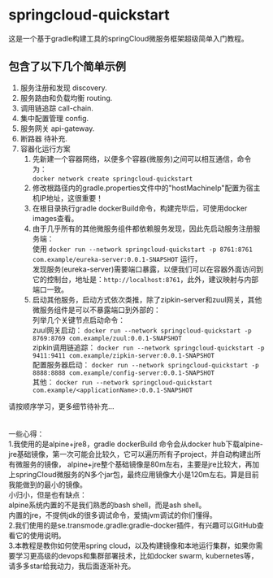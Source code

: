# springcloud-quickstart
这是一个基于gradle构建工具的springCloud微服务框架超级简单入门教程。

## 包含了以下几个简单示例
1. 服务注册和发现 discovery.
2. 服务路由和负载均衡 routing.
3. 调用链追踪 call-chain.
4. 集中配置管理 config.
5. 服务网关 api-gateway.
6. 断路器 待补充.
7. 容器化运行方案
      1) 先新建一个容器网络，以便多个容器(微服务)之间可以相互通信，命令为：           
        ```docker network create springcloud-quickstart```        
      2) 修改根路径内的gradle.properties文件中的"hostMachineIp"配置为宿主机IP地址，这很重要！          
      3) 在根目录执行gradle dockerBuild命令，构建完毕后，可使用docker images查看。           
      4) 由于几乎所有的其他微服务组件都依赖服务发现，因此先启动服务注册服务端：          
        使用 ```docker run --network springcloud-quickstart -p 8761:8761 com.example/eureka-server:0.0.1-SNAPSHOT``` 运行，<br/>
        发现服务(eureka-server)需要端口暴露，以便我们可以在容器外面访问到它的控制台，地址是：`http://localhost:8761`，此外，建议映射与内部端口一致。<br/>
      5) 启动其他服务，启动方式依次类推，除了zipkin-server和zuul网关，其他微服务组件是可以不暴露端口到外部的：<br/>
        列举几个关键节点启动命令：<br/>
        zuul网关启动：   ```docker run --network springcloud-quickstart -p 8769:8769 com.example/zuul:0.0.1-SNAPSHOT``` <br/>
        zipkin调用链追踪：    ```docker run --network springcloud-quickstart -p 9411:9411 com.example/zipkin-server:0.0.1-SNAPSHOT``` <br/>
        配置服务器启动：   ```docker run --network springcloud-quickstart -p 8888:8888 com.example/config-server:0.0.1-SNAPSHOT``` <br/>
        其他： ```docker run --network springcloud-quickstart com.example/<applicationName>:0.0.1-SNAPSHOT``` <br/>

请按顺序学习，更多细节待补充...
<br/><br/><br/>
一些心得：<br/>
1.我使用的是alpine+jre8，gradle dockerBuild 命令会从docker hub下载alpine-jre基础镜像，第一次可能会比较久，它可以遍历所有子project，并自动构建出所有微服务的镜像，
    alpine+jre整个基础镜像是80m左右，主要是jre比较大，再加上springCloud微服务的N多个jar包，最终应用镜像大小是120m左右。算是目前我能做到的最小的镜像。<br/>
    小归小，但是也有缺点：<br/>
    alpine系统内置的不是我们熟悉的bash shell，而是ash shell。<br/>
    内置的jre，不提供jdk的很多调试命令，爱搞jvm调试的你们懂得。<br/>
2.我们使用的是se.transmode.gradle:gradle-docker插件，有兴趣可以GitHub查看它的使用说明。<br/>
3.本教程是教你如何使用spring cloud，以及构建镜像和本地运行集群，如果你需要学习更高级的devops和集群部署技术，比如docker swarm, kubernetes等，请多多star给我动力，我后面逐渐补充。
